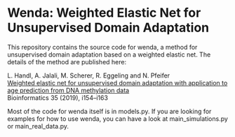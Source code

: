# Wenda: Weighted Elastic Net for Unsupervised Domain Adaptation

This repository contains the source code for wenda, a method for unsupervised domain adaptation based on a weighted elastic net. The details of the method are published here:

L. Handl, A. Jalali, M. Scherer, R. Eggeling and N. Pfeifer<br>
<a href="https://doi.org/10.1093/bioinformatics/btz338">Weighted elastic net for unsupervised domain adaptation with application to age prediction from DNA methylation data</a><br>
Bioinformatics 35 (2019), i154–i163

Most of the code for wenda itself is in models.py. If you are looking for examples for how to use wenda, you can have a look at main_simulations.py or main_real_data.py.
